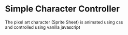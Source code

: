 # Simple Character Controller
The pixel art character (Sprite Sheet) is animated using css  
and controlled using vanilla javascript
